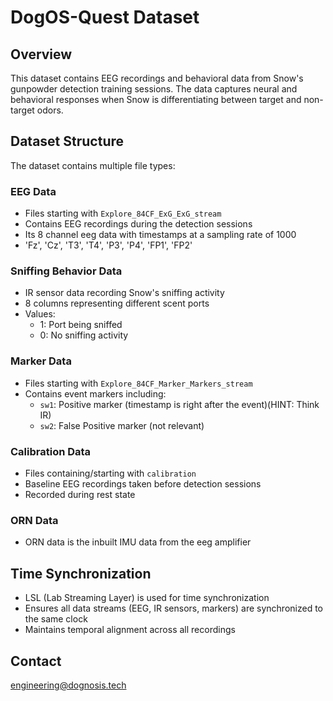 # DogOS-Quest Dataset
## Overview
This dataset contains EEG recordings and behavioral data from Snow's gunpowder detection training sessions. The data captures neural and behavioral responses when Snow is differentiating between target and non-target odors.

## Dataset Structure
The dataset contains multiple file types:

### EEG Data
- Files starting with `Explore_84CF_ExG_ExG_stream`
- Contains EEG recordings during the detection sessions
- Its 8 channel eeg data with timestamps at a sampling rate of 1000
- 'Fz', 'Cz', 'T3', 'T4', 'P3', 'P4', 'FP1', 'FP2'

### Sniffing Behavior Data
- IR sensor data recording Snow's sniffing activity
- 8 columns representing different scent ports
- Values:
  - 1: Port being sniffed
  - 0: No sniffing activity

### Marker Data
- Files starting with `Explore_84CF_Marker_Markers_stream`
- Contains event markers including:
  - `sw1`: Positive marker (timestamp is right after the event)(HINT: Think IR)
  - `sw2`: False Positive marker (not relevant)

### Calibration Data
- Files containing/starting with `calibration`
- Baseline EEG recordings taken before detection sessions
- Recorded during rest state

### ORN Data
- ORN data is the inbuilt IMU data from the eeg amplifier 

## Time Synchronization
- LSL (Lab Streaming Layer) is used for time synchronization
- Ensures all data streams (EEG, IR sensors, markers) are synchronized to the same clock
- Maintains temporal alignment across all recordings

## Contact
engineering@dognosis.tech
